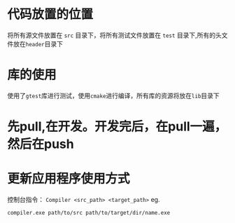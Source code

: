 # 代码放置的位置
将所有源文件放置在 `src` 目录下，将所有测试文件放置在 `test` 目录下,所有的头文件放在`header`目录下
# 库的使用
使用了`gtest`库进行测试，使用`cmake`进行编译，所有库的资源将放在`lib`目录下
# 先pull,在开发。开发完后，在pull一遍，然后在push
# 更新应用程序使用方式
控制台指令：
```Compiler <src_path> <target_path>```
eg.
```
compiler.exe path/to/src path/to/target/dir/name.exe
```
